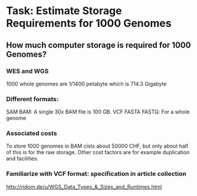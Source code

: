# Task: Estimate Storage Requirements for 1000 Genomes
## How much computer storage is required for 1000 Genomes?

### WES and WGS
1000 whole genomes are 1/1400 petabyte which is 714.3 Gigabyte

### Different formats:
SAM
BAM: A single 30x BAM file is 100 GB. 
VCF 
FASTA
FASTQ: For a whole genome

### Associated costs
To store 1000 genomes in BAM cists about 50000 CHF, but only about half of this is for the raw storage.
Other cost factors are for example duplication and facilities.

### Familiarize with VCF format: specification in article collection




http://ridom.de/u/WGS_Data_Types_&_Sizes_and_Runtimes.html
